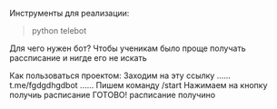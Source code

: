  Инструменты для реализации:
> python
> telebot

Для чего нужен бот? 
Чтобы ученикам было проще получать рассписание и нигде его не искать


Как пользоваться проектом:
Заходим на эту ссылку ...... t.me/fgdgdhgdbot ......
Пишем команду /start 
Нажимаем на кнопку получиь расписание
ГОТОВО! расписание получино


